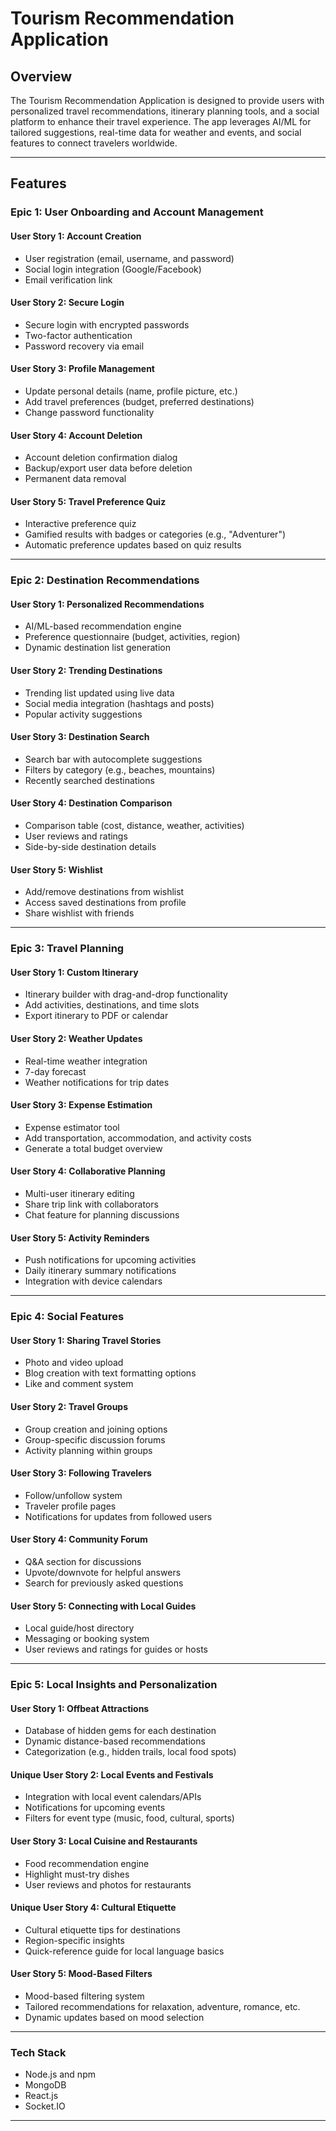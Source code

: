 # Tourism Recommendation Application

## Overview
The Tourism Recommendation Application is designed to provide users with personalized travel recommendations, itinerary planning tools, and a social platform to enhance their travel experience. The app leverages AI/ML for tailored suggestions, real-time data for weather and events, and social features to connect travelers worldwide.

---

## Features

### **Epic 1: User Onboarding and Account Management**

#### User Story 1: Account Creation
- User registration (email, username, and password)
- Social login integration (Google/Facebook)
- Email verification link

#### User Story 2: Secure Login
- Secure login with encrypted passwords
- Two-factor authentication
- Password recovery via email

#### User Story 3: Profile Management
- Update personal details (name, profile picture, etc.)
- Add travel preferences (budget, preferred destinations)
- Change password functionality

#### User Story 4: Account Deletion
- Account deletion confirmation dialog
- Backup/export user data before deletion
- Permanent data removal

#### User Story 5: Travel Preference Quiz
- Interactive preference quiz
- Gamified results with badges or categories (e.g., "Adventurer")
- Automatic preference updates based on quiz results

---

### **Epic 2: Destination Recommendations**

#### User Story 1: Personalized Recommendations
- AI/ML-based recommendation engine
- Preference questionnaire (budget, activities, region)
- Dynamic destination list generation

#### User Story 2: Trending Destinations
- Trending list updated using live data
- Social media integration (hashtags and posts)
- Popular activity suggestions

#### User Story 3: Destination Search
- Search bar with autocomplete suggestions
- Filters by category (e.g., beaches, mountains)
- Recently searched destinations

#### User Story 4: Destination Comparison
- Comparison table (cost, distance, weather, activities)
- User reviews and ratings
- Side-by-side destination details

#### User Story 5: Wishlist
- Add/remove destinations from wishlist
- Access saved destinations from profile
- Share wishlist with friends

---

### **Epic 3: Travel Planning**

#### User Story 1: Custom Itinerary
- Itinerary builder with drag-and-drop functionality
- Add activities, destinations, and time slots
- Export itinerary to PDF or calendar

#### User Story 2: Weather Updates
- Real-time weather integration
- 7-day forecast
- Weather notifications for trip dates

#### User Story 3: Expense Estimation
- Expense estimator tool
- Add transportation, accommodation, and activity costs
- Generate a total budget overview

#### User Story 4: Collaborative Planning
- Multi-user itinerary editing
- Share trip link with collaborators
- Chat feature for planning discussions

#### User Story 5: Activity Reminders
- Push notifications for upcoming activities
- Daily itinerary summary notifications
- Integration with device calendars

---

### **Epic 4: Social Features**

#### User Story 1: Sharing Travel Stories
- Photo and video upload
- Blog creation with text formatting options
- Like and comment system

#### User Story 2: Travel Groups
- Group creation and joining options
- Group-specific discussion forums
- Activity planning within groups

#### User Story 3: Following Travelers
- Follow/unfollow system
- Traveler profile pages
- Notifications for updates from followed users

#### User Story 4: Community Forum
- Q&A section for discussions
- Upvote/downvote for helpful answers
- Search for previously asked questions

#### User Story 5: Connecting with Local Guides
- Local guide/host directory
- Messaging or booking system
- User reviews and ratings for guides or hosts

---

### **Epic 5: Local Insights and Personalization**

#### User Story 1: Offbeat Attractions
- Database of hidden gems for each destination
- Dynamic distance-based recommendations
- Categorization (e.g., hidden trails, local food spots)

#### Unique User Story 2: Local Events and Festivals
- Integration with local event calendars/APIs
- Notifications for upcoming events
- Filters for event type (music, food, cultural, sports)

#### User Story 3: Local Cuisine and Restaurants
- Food recommendation engine
- Highlight must-try dishes
- User reviews and photos for restaurants

#### Unique User Story 4: Cultural Etiquette
- Cultural etiquette tips for destinations
- Region-specific insights
- Quick-reference guide for local language basics

#### User Story 5: Mood-Based Filters
- Mood-based filtering system
- Tailored recommendations for relaxation, adventure, romance, etc.
- Dynamic updates based on mood selection

---

### Tech Stack
- Node.js and npm
- MongoDB
- React.js
- Socket.IO

---




